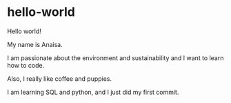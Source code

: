 # hello-world

Hello world!

My name is Anaisa.

I am passionate about the environment and sustainability and I want to learn how to code.

Also, I really like coffee and puppies.

I am learning SQL and python, and I just did my first commit.


